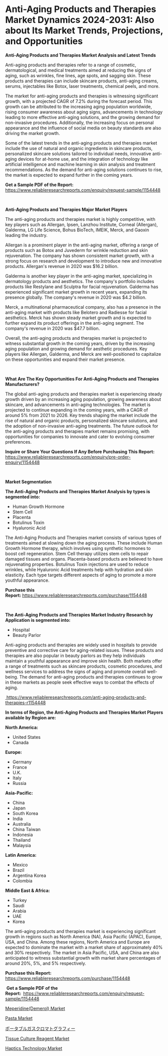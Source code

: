 <p><h1>Anti-Aging Products and Therapies Market Dynamics 2024-2031: Also about Its Market Trends, Projections, and Opportunities</h1></p><p><strong>Anti-Aging Products and Therapies Market Analysis and Latest Trends</strong></p>
<p><p>Anti-aging products and therapies refer to a range of cosmetic, dermatological, and medical treatments aimed at reducing the signs of aging, such as wrinkles, fine lines, age spots, and sagging skin. These products and therapies can include skincare products, anti-aging creams, serums, injectables like Botox, laser treatments, chemical peels, and more.</p><p>The market for anti-aging products and therapies is witnessing significant growth, with a projected CAGR of 7.2% during the forecast period. This growth can be attributed to the increasing aging population worldwide, rising consumer awareness about aging signs, advancements in technology leading to more effective anti-aging solutions, and the growing demand for non-invasive procedures. Additionally, the increasing focus on personal appearance and the influence of social media on beauty standards are also driving the market growth.</p><p>Some of the latest trends in the anti-aging products and therapies market include the use of natural and organic ingredients in skincare products, personalized skincare solutions tailored to individual needs, innovative anti-aging devices for at-home use, and the integration of technology like artificial intelligence and machine learning in skin analysis and treatment recommendations. As the demand for anti-aging solutions continues to rise, the market is expected to expand further in the coming years.</p></p>
<p><strong>Get a Sample PDF of the Report:&nbsp;</strong> <a href="https://www.reliableresearchreports.com/enquiry/request-sample/1154448">https://www.reliableresearchreports.com/enquiry/request-sample/1154448</a></p>
<p>&nbsp;</p>
<p><strong>Anti-Aging Products and Therapies Major Market Players</strong></p>
<p><p>The anti-aging products and therapies market is highly competitive, with key players such as Allergan, Ipsen, Lanzhou Institute, Corneal (Allergan), Galderma, LG Life Science, Bohus BioTech, IMEIK, Merck, and Gaoxin leading the industry.</p><p>Allergan is a prominent player in the anti-aging market, offering a range of products such as Botox and Juvederm for wrinkle reduction and skin rejuvenation. The company has shown consistent market growth, with a strong focus on research and development to introduce new and innovative products. Allergan's revenue in 2020 was $16.2 billion.</p><p>Galderma is another key player in the anti-aging market, specializing in dermatology products and aesthetics. The company's portfolio includes products like Restylane and Sculptra for facial rejuvenation. Galderma has experienced significant market growth in recent years, expanding its presence globally. The company's revenue in 2020 was $4.2 billion.</p><p>Merck, a multinational pharmaceutical company, also has a presence in the anti-aging market with products like Belotero and Radiesse for facial aesthetics. Merck has shown steady market growth and is expected to further expand its product offerings in the anti-aging segment. The company's revenue in 2020 was $47.7 billion.</p><p>Overall, the anti-aging products and therapies market is projected to witness substantial growth in the coming years, driven by the increasing aging population and growing demand for aesthetic procedures. Key players like Allergan, Galderma, and Merck are well-positioned to capitalize on these opportunities and expand their market presence.</p></p>
<p>&nbsp;</p>
<p><strong>What Are The Key Opportunities For Anti-Aging Products and Therapies Manufacturers?</strong></p>
<p><p>The global anti-aging products and therapies market is experiencing steady growth driven by an increasing aging population, growing awareness about skincare, and advancements in anti-aging technologies. The market is projected to continue expanding in the coming years, with a CAGR of around 5% from 2021 to 2026. Key trends shaping the market include the rise of natural and organic products, personalized skincare solutions, and the adoption of non-invasive anti-aging treatments. The future outlook for the anti-aging products and therapies market remains promising, with opportunities for companies to innovate and cater to evolving consumer preferences.</p></p>
<p><strong>Inquire or Share Your Questions If Any Before Purchasing This Report:</strong> <a href="https://www.reliableresearchreports.com/enquiry/pre-order-enquiry/1154448">https://www.reliableresearchreports.com/enquiry/pre-order-enquiry/1154448</a></p>
<p>&nbsp;</p>
<p><strong>Market Segmentation</strong></p>
<p><strong>The Anti-Aging Products and Therapies Market Analysis by types is segmented into:</strong></p>
<p><ul><li>Human Growth Hormone</li><li>Stem Cell</li><li>Placenta</li><li>Botulinus Toxin</li><li>Hyaluronic Acid</li></ul></p>
<p><p>The Anti-Aging Products and Therapies market consists of various types of treatments aimed at slowing down the aging process. These include Human Growth Hormone therapy, which involves using synthetic hormones to boost cell regeneration. Stem Cell therapy utilizes stem cells to repair damaged tissues and organs. Placenta-based products are believed to have rejuvenating properties. Botulinus Toxin injections are used to reduce wrinkles, while Hyaluronic Acid treatments help with hydration and skin elasticity. Each type targets different aspects of aging to promote a more youthful appearance.</p></p>
<p><strong>Purchase this Report:&nbsp;</strong><a href="https://www.reliableresearchreports.com/purchase/1154448">https://www.reliableresearchreports.com/purchase/1154448</a></p>
<p>&nbsp;</p>
<p><strong>The Anti-Aging Products and Therapies Market Industry Research by Application is segmented into:</strong></p>
<p><ul><li>Hospital</li><li>Beauty Parlor</li></ul></p>
<p><p>Anti-aging products and therapies are widely used in hospitals to provide preventive and corrective care for aging-related issues. These products and therapies are also popular in beauty parlors as they help individuals maintain a youthful appearance and improve skin health. Both markets offer a range of treatments such as skincare products, cosmetic procedures, and wellness services to address the signs of aging and promote overall well-being. The demand for anti-aging products and therapies continues to grow in these markets as people seek effective ways to combat the effects of aging.</p></p>
<p><a href="https://www.reliableresearchreports.com/anti-aging-products-and-therapies-r1154448">&nbsp;https://www.reliableresearchreports.com/anti-aging-products-and-therapies-r1154448</a></p>
<p><strong>In terms of Region, the Anti-Aging Products and Therapies Market Players available by Region are:</strong></p>
<p>
    <p> <strong> North America: </strong>
        <ul>
            <li>United States</li>
            <li>Canada</li>
        </ul>
        </p> 
    <p> <strong> Europe: </strong>
        <ul>
            <li>Germany</li>
            <li>France</li>
            <li>U.K.</li>
            <li>Italy</li>
            <li>Russia</li>
        </ul>
        </p> 
    <p> <strong> Asia-Pacific: </strong>
        <ul>
            <li>China</li>
            <li>Japan</li>
            <li>South Korea</li>
            <li>India</li>
            <li>Australia</li>
            <li>China Taiwan</li>
            <li>Indonesia</li>
            <li>Thailand</li>
            <li>Malaysia</li>
        </ul>
        </p> 
    <p> <strong> Latin America: </strong>
        <ul>
            <li>Mexico</li>
            <li>Brazil</li>
            <li>Argentina Korea</li>
            <li>Colombia</li>
        </ul>
        </p> 
    <p> <strong> Middle East & Africa: </strong>
        <ul>
            <li>Turkey</li>
            <li>Saudi</li>
            <li>Arabia</li>
            <li>UAE</li>
            <li>Korea</li>
        </ul>
    </p>
    </p>
<p><p>The anti-aging products and therapies market is experiencing significant growth in regions such as North America (NA), Asia Pacific (APAC), Europe, USA, and China. Among these regions, North America and Europe are expected to dominate the market with a market share of approximately 40% and 30% respectively. The market in Asia Pacific, USA, and China are also anticipated to witness substantial growth with market share percentages of around 20%, 5%, and 5% respectively.</p></p>
<p><strong>Purchase this Report: </strong><a href="https://www.reliableresearchreports.com/purchase/1154448">https://www.reliableresearchreports.com/purchase/1154448</a></p>
<p>&nbsp;<strong>Get a Sample PDF of the Report:&nbsp;&nbsp;</strong><a href="https://www.reliableresearchreports.com/enquiry/request-sample/1154448">https://www.reliableresearchreports.com/enquiry/request-sample/1154448</a></p>
<p><strong></strong></p>
<p><p><a href="https://github.com/brendafegmorris532/Market-Research-Report-List-2/blob/main/meperidinedemerol-market.md">Meperidine(Demerol) Market</a></p><p><a href="https://www.linkedin.com/pulse/pasta-market-forecast-global-trends-analysis-from-2024-2031-yjxwf?trackingId=BQ4oXavjRJO5LquLUVL3Zw%3D%3D">Pasta Market</a></p><p><a href="https://medium.com/@skylarreilly36/%E6%90%BA%E5%B8%AF%E7%94%A8%E3%82%AC%E3%82%B9%E3%82%AF%E3%83%AD%E3%83%9E%E3%83%88%E3%82%B0%E3%83%A9%E3%83%95%E3%82%A3%E3%83%BC%E7%94%A3%E6%A5%AD%E3%81%AB%E9%96%A2%E3%81%99%E3%82%8B%E3%82%A4%E3%83%B3%E3%82%B5%E3%82%A4%E3%83%88-2031%E5%B9%B4%E3%81%BE%E3%81%A7%E3%81%AE%E5%B8%82%E5%A0%B4%E3%81%AE%E8%B2%A1%E5%8B%99%E7%8A%B6%E6%B3%81-%E5%B8%82%E5%A0%B4%E8%A6%8F%E6%A8%A1-%E3%81%8A%E3%82%88%E3%81%B3%E5%8F%8E%E7%9B%8A%E5%88%86%E6%9E%90-a0e02d74c063">ポータブルガスクロマトグラフィー</a></p><p><a href="https://github.com/LarryPearsongXXfvf/Market-Research-Report-List-1/blob/main/tissue-culture-reagent-market.md">Tissue Culture Reagent Market</a></p><p><a href="https://www.linkedin.com/pulse/strategic-insights-global-haptics-technology-market-trends-zcamf?trackingId=NRES2N3%2FRXmcC6O9%2Bo5dHA%3D%3D">Haptics Technology Market</a></p></p>